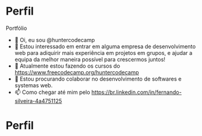 # Perfil
Portfólio

- 👋 Oi, eu sou @huntercodecamp
- 👀 Estou interessado em entrar em alguma empresa de desenvolvimento web para adiquirir mais experiência em projetos em grupos, e ajudar a equipa da melhor maneira possível para crescermos juntos!
- 🌱 Atualmente estou fazendo os cursos do https://www.freecodecamp.org/huntercodecamp
- 💞️ Estou procurando colaborar no desenvolvimento de softwares e systemas web.
- 📫 Como chegar até mim pelo https://br.linkedin.com/in/fernando-silveira-4a4751125


# Perfil
